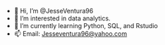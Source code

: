 - 👋 Hi, I’m @JesseVentura96
- 👀 I’m interested in data analytics.
- 🌱 I’m currently learning Python, SQL, and Rstudio
- 📫 Email: Jesseventura96@yahoo.com

<!---
JesseVentura96/JesseVentura96 is a ✨ special ✨ repository because its `README.md` (this file) appears on your GitHub profile.
You can click the Preview link to take a look at your changes.
--->

